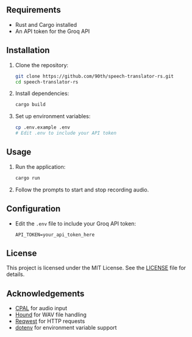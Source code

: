 ## Requirements

- Rust and Cargo installed
- An API token for the Groq API

## Installation

1. Clone the repository:
    ```sh
    git clone https://github.com/90th/speech-translator-rs.git
    cd speech-translator-rs
    ```

2. Install dependencies:
    ```sh
    cargo build
    ```

3. Set up environment variables:
    ```sh
    cp .env.example .env
    # Edit .env to include your API token
    ```

## Usage

1. Run the application:
    ```sh
    cargo run
    ```

2. Follow the prompts to start and stop recording audio.

## Configuration

- Edit the `.env` file to include your Groq API token:
    ```env
    API_TOKEN=your_api_token_here
    ```

## License

This project is licensed under the MIT License. See the [LICENSE](LICENSE) file for details.

## Acknowledgements

- [CPAL](https://github.com/RustAudio/cpal) for audio input
- [Hound](https://github.com/ruuda/hound) for WAV file handling
- [Reqwest](https://github.com/seanmonstar/reqwest) for HTTP requests
- [dotenv](https://github.com/dotenv-rs/dotenv) for environment variable support
